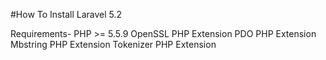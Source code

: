 #How To Install Laravel 5.2

Requirements-
PHP >= 5.5.9
OpenSSL PHP Extension
PDO PHP Extension
Mbstring PHP Extension
Tokenizer PHP Extension
